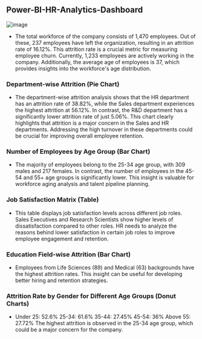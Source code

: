 ## Power-BI-HR-Analytics-Dashboard

![image](https://github.com/user-attachments/assets/bd585c03-2ec1-4b8f-8230-d5767eed0dab)

* The total workforce of the company consists of 1,470 employees. Out of these, 237 employees have left the organization, resulting in an attrition rate of 16.12%. This attrition rate is a 
crucial metric for measuring employee churn. Currently, 1,233 employees are actively working in the company. Additionally, the average age of employees is 37, which provides insights into 
the workforce's age distribution.

### Department-wise Attrition (Pie Chart)

* The department-wise attrition analysis shows that the HR department has an attrition rate of 38.82%, while the Sales department experiences the highest attrition at 56.12%. In contrast, the R&D department has a significantly lower attrition rate of just 5.06%. This chart clearly highlights that attrition is a major concern in the Sales and HR departments. Addressing the high turnover in these departments could be crucial for improving overall employee retention.

### Number of Employees by Age Group (Bar Chart)
* The majority of employees belong to the 25-34 age group, with 309 males and 217 females. In contrast, the number of employees in the 45-54 and 55+ age groups is significantly lower. This insight is valuable for workforce aging analysis and talent pipeline planning.

### Job Satisfaction Matrix (Table)
* This table displays job satisfaction levels across different job roles. Sales Executives and Research Scientists show higher levels of dissatisfaction compared to other roles. HR needs to analyze the reasons behind lower satisfaction in certain job roles to improve employee engagement and retention.

### Education Field-wise Attrition (Bar Chart)
* Employees from Life Sciences (89) and Medical (63) backgrounds have the highest attrition rates. This insight can be useful for developing better hiring and retention strategies.

### Attrition Rate by Gender for Different Age Groups (Donut Charts)
* Under 25: 52.6%
25-34: 61.6%
35-44: 27.45%
45-54: 36%
Above 55: 27.72%
The highest attrition is observed in the 25-34 age group, which could be a major concern for the company.
